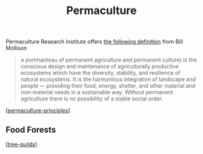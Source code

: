 ﻿---
backlinks:
- title: Bush regeneration (Wood duck meadows)
  url: /memex/sense/landscape-garden/regeneration.html
tags: sense, landscape, regeneration, permaculture
title: Permaculture
type: note
---
Permaculture Research Institute offers [the following definition](https://www.permaculturenews.org/what-is-permaculture/) from Bill Mollison

> a portmanteau of permanent agriculture and permanent culture) is the conscious design and maintenance of agriculturally productive ecosystems which have the diversity, stability, and resilience of natural ecosystems. It is the harmonious integration of landscape and people — providing their food, energy, shelter, and other material and non-material needs in a sustainable way. Without permanent agriculture there is no possibility of a stable social order.

[[permaculture-principles]]

## Food Forests 

[[tree-guilds]]

[//begin]: # "Autogenerated link references for markdown compatibility"
[permaculture-principles]: permaculture-principles "Permaculture Principles"
[tree-guilds]: tree-guilds "Tree guilds"
[//end]: # "Autogenerated link references"